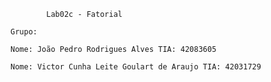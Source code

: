 			Lab02c - Fatorial

	Grupo:

	Nome: João Pedro Rodrigues Alves TIA: 42083605

	Nome: Victor Cunha Leite Goulart de Araujo TIA: 42031729
